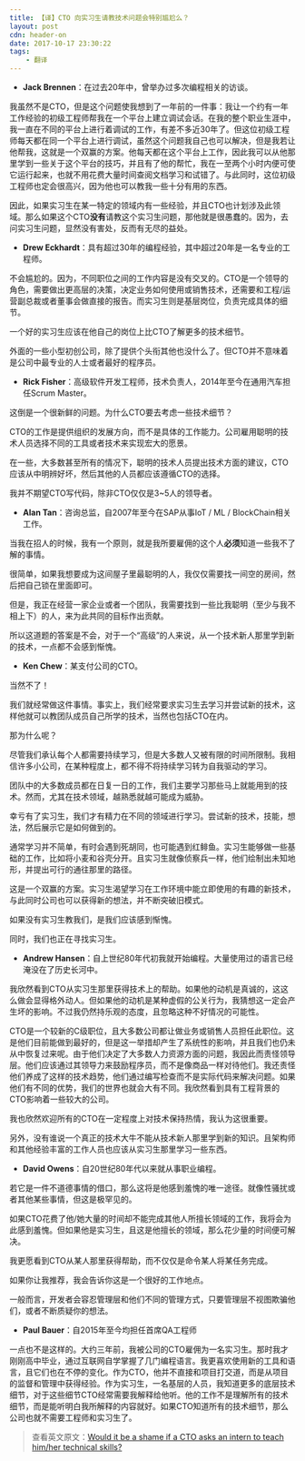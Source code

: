 ```yaml
---
title: 【译】CTO 向实习生请教技术问题会特别尴尬么？
layout: post
cdn: header-on
date: 2017-10-17 23:30:22
tags:
    - 翻译
---
```


* **Jack Brennen**：在过去20年中，曾举办过多次编程相关的访谈。

我虽然不是CTO，但是这个问题使我想到了一年前的一件事：我让一个约有一年工作经验的初级工程师帮我在一个平台上建立调试会话。在我的整个职业生涯中，我一直在不同的平台上进行着调试的工作，有差不多近30年了。但这位初级工程师每天都在同一个平台上进行调试，虽然这个问题我自己也可以解决，但是我若让他帮我，这就是一个双赢的方案。他每天都在这个平台上工作，因此我可以从他那里学到一些关于这个平台的技巧，并且有了他的帮忙，我在一至两个小时内便可使它运行起来，也就不用花费大量时间查阅文档学习和试错了。与此同时，这位初级工程师也定会很高兴，因为他也可以教我一些十分有用的东西。

因此，如果实习生在某一特定的领域内有一些经验，并且CTO也计划涉及此领域。那么如果这个CTO**没有**请教这个实习生问题，那他就是很愚蠢的。因为，去问实习生问题，显然没有害处，反而有无尽的益处。

* **Drew Eckhardt**：具有超过30年的编程经验，其中超过20年是一名专业的工程师。

不会尴尬的。因为，不同职位之间的工作内容是没有交叉的。CTO是一个领导的角色，需要做出更高层的决策，决定业务如何使用或销售技术，还需要和工程/运营副总裁或者董事会做直接的报告。而实习生则是基层岗位，负责完成具体的细节。

一个好的实习生应该在他自己的岗位上比CTO了解更多的技术细节。

外面的一些小型初创公司，除了提供个头衔其他也没什么了。但CTO并不意味着是公司中最专业的人士或者最好的程序员。

* **Rick Fisher**：高级软件开发工程师，技术负责人，2014年至今在通用汽车担任Scrum Master。

这倒是一个很新鲜的问题。为什么CTO要去考虑一些技术细节？

CTO的工作是提供组织的发展方向，而不是具体的工作能力。公司雇用聪明的技术人员选择不同的工具或者技术来实现宏大的愿景。

在一些，大多数甚至所有的情况下，聪明的技术人员提出技术方面的建议，CTO应该从中明辨好坏，然后其他的人员都应该遵循CTO的选择。

我并不期望CTO写代码，除非CTO仅仅是3~5人的领导者。

* **Alan Tan**：咨询总监，自2007年至今在SAP从事IoT / ML / BlockChain相关工作。

当我在招人的时候，我有一个原则，就是我所要雇佣的这个人**必须**知道一些我不了解的事情。

很简单，如果我想要成为这间屋子里最聪明的人，我仅仅需要找一间空的房间，然后把自己锁在里面即可。

但是，我正在经营一家企业或者一个团队，我需要找到一些比我聪明（至少与我不相上下）的人，来为此共同的目标作出贡献。

所以这道题的答案是不会，对于一个“高级”的人来说，从一个技术新人那里学到新的技术，一点都不会感到惭愧。

* **Ken Chew**：某支付公司的CTO。

当然不了！

我们就经常做这件事情。事实上，我们经常要求实习生去学习并尝试新的技术，这样他就可以教团队成员自己所学的技术，当然也包括CTO在内。

那为什么呢？

尽管我们承认每个人都需要持续学习，但是大多数人又被有限的时间所限制。我相信许多小公司，在某种程度上，都不得不将持续学习转为自我驱动的学习。

团队中的大多数成员都在日复一日的工作，我们主要学习那些马上就能用到的技术。然而，尤其在技术领域，越熟悉就越可能成为威胁。

幸亏有了实习生，我们才有精力在不同的领域进行学习。尝试新的技术，技能，想法，然后展示它是如何做到的。

通常学习并不简单，有时会遇到死胡同，也可能遇到红鲱鱼。实习生能够做一些基础的工作，比如将小麦和谷壳分开。且实习生就像侦察兵一样，他们绘制出未知地形，并提出可行的通往那里的路径。

这是一个双赢的方案。实习生渴望学习在工作环境中能立即使用的有趣的新技术，与此同时公司也可以获得新的想法，并不断突破旧模式。

如果没有实习生教我们，是我们应该感到惭愧。

同时，我们也正在寻找实习生。

* **Andrew Hansen**：自上世纪80年代初我就开始编程。大量使用过的语言已经淹没在了历史长河中。

我欣然看到CTO从实习生那里获得技术上的帮助。如果他的动机是真诚的，这这么做会显得格外动人。但如果他的动机是某种虚假的公关行为，我猜想这一定会产生坏的影响。不过我仍然持乐观的态度，且忽略这种不好情况的可能性。

CTO是一个较新的C级职位，且大多数公司都让做业务或销售人员担任此职位。这是他们目前能做到最好的，但是这一举措却产生了系统性的影响，并且我们也仍未从中恢复过来呢。由于他们决定了大多数人力资源方面的问题，我因此而责怪领导层。他们应该通过其领导力来鼓励程序员，而不是像商品一样对待他们。我还责怪他们养成了这样的技术趋势，他们通过编写检查而不是实际代码来解决问题。如果他们有不同的优势，我们的世界也就会大有不同。我欣然看到具有工程背景的CTO影响着一些较大的公司。

我也欣然欢迎所有的CTO在一定程度上对技术保持热情，我认为这很重要。

另外，没有谁说一个真正的技术大牛不能从技术新人那里学到新的知识。且架构师和其他经验丰富的工作人员也应该从实习生那里学习一些东西。

* **David Owens**：自20世纪80年代以来就从事职业编程。

若它是一件不道德事情的借口，那么这将是他感到羞愧的唯一途径。就像性骚扰或者其他某些事情，但这是极罕见的。

如果CTO花费了他/她大量的时间却不能完成其他人所擅长领域的工作，我将会为此感到羞愧。但如果他是实习生，且这是他擅长的领域，那么花少量的时间便可解决。

我更愿看到CTO从某人那里获得帮助，而不仅仅是命令某人将某任务完成。

如果你让我推荐，我会告诉你这是一个很好的工作地点。

一般而言，开发者会容忍管理层和他们不同的管理方式，只要管理层不视图欺骗他们，或者不断质疑你的想法。

* **Paul Bauer**：自2015年至今均担任首席QA工程师

一点也不是这样的。大约三年前，我被公司的CTO雇佣为一名实习生。那时我才刚刚高中毕业，通过互联网自学掌握了几门编程语言。我更喜欢使用新的工具和语言，且它们也在不停的变化。作为CTO，他并不直接和项目打交道，而是从项目的监督和管理中获得经验。作为实习生，一名基层的人员，我知道更多的底层技术细节，对于这些细节CTO经常需要我解释给他听。他的工作不是理解所有的技术细节，而是能听明白我所解释的内容就好。如果CTO知道所有的技术细节，那么公司也就不需要工程师和实习生了。


> 查看英文原文：[Would it be a shame if a CTO asks an intern to teach him/her technical skills?](https://www.quora.com/Would-it-be-a-shame-if-a-CTO-asks-an-intern-to-teach-him-her-technical-skills)